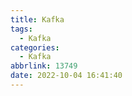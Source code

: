 ```yaml
---
title: Kafka
tags:
  - Kafka
categories:
  - Kafka
abbrlink: 13749
date: 2022-10-04 16:41:40
---
```

